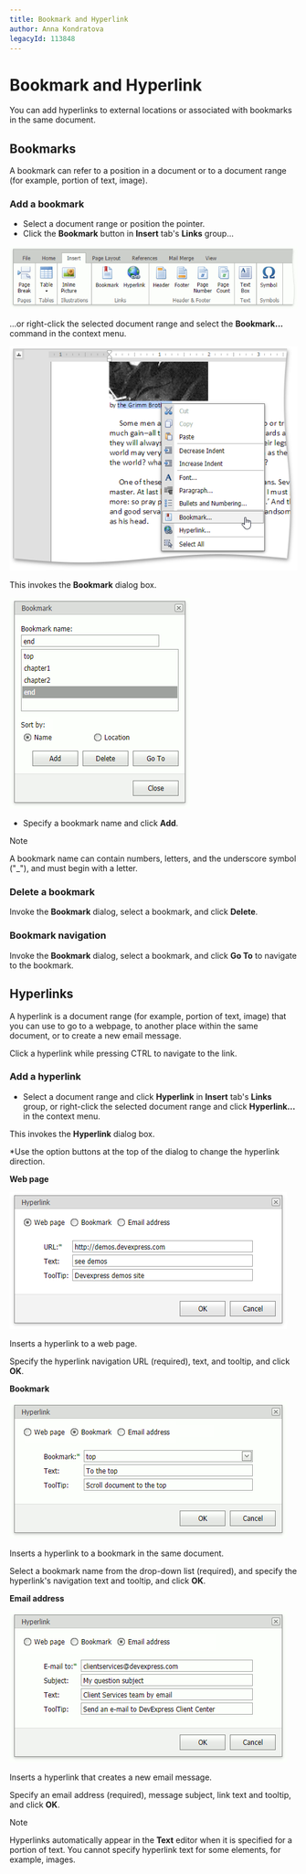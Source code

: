 ```yaml
---
title: Bookmark and Hyperlink
author: Anna Kondratova
legacyId: 113848
---
```

# Bookmark and Hyperlink
You can add hyperlinks to external locations or associated with bookmarks in the same document.

## Bookmarks

A bookmark can refer to a position in a document or to a document range (for example, portion of text, image).

### Add a bookmark
* Select a document range or position the pointer.
* Click the **Bookmark** button in **Insert** tab's **Links** group...

![EUD_ASPxRichEdit_InsertTab](../../../images/img117729.png)

...or right-click the selected document range and select the **Bookmark...** command in the context menu.

![EUD_ASPxRichEdit_Insert_BookmarkContext](../../../images/img117874.png)

This invokes the **Bookmark** dialog box.

![EUD_ASPxRichEdit_Insert_BookmarkDialog](../../../images/rich-text-editor-miscellaneous-insert-bookmark.png)

* Specify a bookmark name and click **Add**. 

> [!NOTE]
> A bookmark name can contain numbers, letters, and the underscore symbol ("_"), and must begin with a letter.

### Delete a bookmark
Invoke the **Bookmark** dialog, select a bookmark, and click **Delete**.

### Bookmark navigation
Invoke the **Bookmark** dialog, select a bookmark, and click **Go To** to navigate to the bookmark.

## Hyperlinks

A hyperlink is a document range (for example, portion of text, image) that you can use to go to a webpage, to another place within the same document, or to create a new email message. 

Click a hyperlink while pressing CTRL to navigate to the link.

### Add a hyperlink
* Select a document range and click **Hyperlink** in **Insert** tab's **Links** group, or right-click the selected document range and click **Hyperlink...** in the context menu.
 
This invokes the **Hyperlink** dialog box.
 
*Use the option buttons at the top of the dialog to change the hyperlink direction.

**Web page**

![EUD_ASPxRichEdit_Insert_HyperlinkDialog-WebPage](../../../images/img118710.png)

Inserts a hyperlink to a web page. 

Specify the hyperlink navigation URL (required), text, and tooltip, and click **OK**. 

**Bookmark**

![EUD_ASPxRichEdit_Insert_HyperlinkDialog-Bookmark](../../../images/rich-text-editor-miscellaneous-insert-hyperlink-bookmark.png)

Inserts a hyperlink to a bookmark in the same document. 

Select a bookmark name from the drop-down list (required), and specify the hyperlink's navigation text and tooltip, and click **OK**. 

**Email address**

![EUD_ASPxRichEdit_Insert_HyperlinkDialog-Email](../../../images/rich-text-editor-miscellaneous-insert-hyperlink-email.png)

Inserts a hyperlink that creates a new email message. 

Specify an email address (required), message subject, link text and tooltip, and click **OK**.

> [!NOTE]
> Hyperlinks automatically appear in the **Text** editor when it is specified for a portion of text. You cannot specify hyperlink text for some elements, for example, images. 










